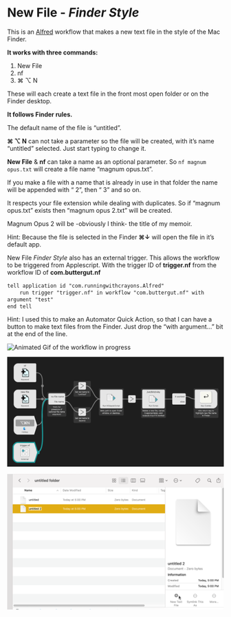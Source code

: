 # New File - _Finder Style_

This is an [Alfred](Alhttps://www.alfredapp.comfred)  workflow that makes a new text file in the style of the Mac Finder.

__It works with three commands:__

1. New File
2. nf
3. ⌘ ⌥ N

These will each create a text file in the front most open folder or on the Finder desktop.

__It follows Finder rules.__

The default name of the file is “untitled”.

__⌘ ⌥ N__ can not take a parameter so the file will be created, with it’s name “untitled” selected. Just start typing to change it.

__New File__ & __nf__ can take a name as an optional parameter. So `nf magnum opus.txt` will create a file name “magnum opus.txt”.

If you make a file with a name that is already in use in that folder the name will be appended with “ 2”, then “ 3” and so on. 

It respects your file extension while dealing with duplicates. So if  “magnum opus.txt” exists  then “magnum opus 2.txt” will be created.

Magnum Opus 2 will be -obviously I think- the title of my memoir.

Hint: Because the file is selected in the Finder __⌘↓__ will open the file in it’s default app.

New File _Finder Style_ also has an external trigger. This allows the workflow to be triggered from Applescript. With the trigger ID of __trigger.nf__ from the workflow ID of __com.buttergut.nf__

```AppleScript
tell application id "com.runningwithcrayons.Alfred"
	run trigger "trigger.nf" in workflow "com.buttergut.nf" with argument "test"
end tell
```

Hint: I used this to make an Automator Quick Action, so that I can have a button to make text files from the Finder. Just drop the “with argument...” bit at the end of the line.

![Animated Gif of the workflow in progress](nf.gif)

![Layout of workflow. ](layout.png)

![Quick Action in Finder. ](quick_action.png)